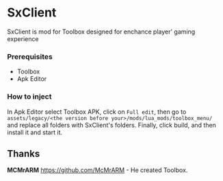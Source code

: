 # SxClient

SxClient is mod for Toolbox designed for enchance player' gaming experience

### Prerequisites

- Toolbox
- Apk Editor

### How to inject

In Apk Editor select Toolbox APK, click on `Full edit`, then go to `assets/legacy/<the version before your>/mods/lua_mods/toolbox_menu/` and replace all folders with SxClient's folders.
Finally, click build, and then install it and start it.

## Thanks

**MCMrARM** https://github.com/McMrARM  - He created Toolbox.
